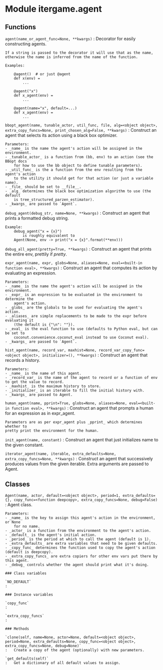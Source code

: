 Module itergame.agent
=====================

Functions
---------

    
`agent(name_or_agent_func=None, **kwargs)`
:   Decorator for easily constructing agents.
    
    If a string is passed to the decorator it will use that as the name,
    otherwise the name is inferred from the name of the function.
    
    Examples:
    
        @agent()  # or just @agent
        def x(env) =
            ...
    
        @agent("x")
        def x_agent(env) =
            ...
    
        @agent(name="x", default=...)
        def x_agent(env) =
            ...

    
`bbopt_agent(name, tunable_actor, util_func, file, alg=<object object>, extra_copy_funcs=None, print_chosen_alg=False, **kwargs)`
:   Construct an agent that selects its action using a black box optimizer.
    
    Parameters:
    - _name_ is the name the agent's action will be assigned in the environment.
    - _tunable_actor_ is a function from (bb, env) to an action (see the BBopt docs
        for how to use the bb object to define tunable parameters).
    - _util_func_ is the a function from the env resulting from the agent's action
        to the utility it should get for that action (or just a variable name).
    - _file_ should be set to __file__.
    - _alg_ determines the black box optimization algorithm to use (the default
        is tree_structured_parzen_estimator).
    - _kwargs_ are passed to `Agent`.

    
`debug_agent(debug_str, name=None, **kwargs)`
:   Construct an agent that prints a formatted debug string.
    
    Example:
        debug_agent("x = {x}")
            is roughly equivalent to
        Agent(None, env -> print("x = {x}".format(**env)))

    
`debug_all_agent(pretty=True, **kwargs)`
:   Construct an agent that prints the entire env, prettily if _pretty_.

    
`expr_agent(name, expr, globs=None, aliases=None, eval=<built-in function eval>, **kwargs)`
:   Construct an agent that computes its action by evaluating an expression.
    
    Parameters:
    - _name_ is the name the agent's action will be assigned in the environment.
    - _expr_ is an expression to be evaluated in the environment to determine the
        agent's action.
    - _globs_ are the globals to be used for evaluating the agent's action.
    - _aliases_ are simple replacements to be made to the expr before evaluating it
        (the default is {"\n": ""}).
    - _eval_ is the eval function to use (defaults to Python eval, but can be set to
        coconut.convenience.coconut_eval instead to use Coconut eval).
    - _kwargs_ are passed to `Agent`.

    
`hist_agent(name, record_var, maxhist=None, record_var_copy_func=<object object>, initializer=(), **kwargs)`
:   Construct an agent that records a history.
    
    Parameters:
    - _name_ is the name of this agent.
    - _record_var_ is the name of the agent to record or a function of env to get the value to record.
    - _maxhist_ is the maximum history to store.
    - _initializer_ is an iterable to fill the initial history with.
    - _kwargs_ are passed to Agent.

    
`human_agent(name, pprint=True, globs=None, aliases=None, eval=<built-in function eval>, **kwargs)`
:   Construct an agent that prompts a human for an expression as in expr_agent.
    
    Parameters are as per expr_agent plus _pprint_ which determines whether to
    pretty print the environment for the human.

    
`init_agent(name, constant)`
:   Construct an agent that just initializes name to the given constant.

    
`iterator_agent(name, iterable, extra_defaults=None, extra_copy_funcs=None, **kwargs)`
:   Construct an agent that successively produces values from the given
    iterable. Extra arguments are passed to Agent.

Classes
-------

`Agent(name, actor, default=<object object>, period=1, extra_defaults={}, copy_func=<function deepcopy>, extra_copy_funcs=None, debug=False)`
:   Agent class.
    
    Parameters:
    - _name_ is the key to assign this agent's action in the environment, or None
        for no name.
    - _actor_ is a function from the environment to the agent's action.
    - _default_ is the agent's initial action.
    - _period_ is the period at which to call the agent (default is 1).
    - _extra_defaults_ are extra variables that need to be given defaults.
    - _copy_func_ determines the function used to copy the agent's action (default is deepcopy).
    - _extra_copy_funcs_ are extra copiers for other env vars put there by this agent.
    - _debug_ controls whether the agent should print what it's doing.

    ### Class variables

    `NO_DEFAULT`
    :

    ### Instance variables

    `copy_func`
    :

    `extra_copy_funcs`
    :

    ### Methods

    `clone(self, name=None, actor=None, default=<object object>, period=None, extra_defaults=None, copy_func=<object object>, extra_copy_funcs=None, debug=None)`
    :   Create a copy of the agent (optionally) with new parameters.

    `get_defaults(self)`
    :   Get a dictionary of all default values to assign.